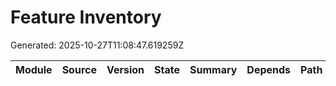 # Feature Inventory
Generated: 2025-10-27T11:08:47.619259Z

| Module | Source | Version | State | Summary | Depends | Path |
|---|---|---|---|---|---|---|
